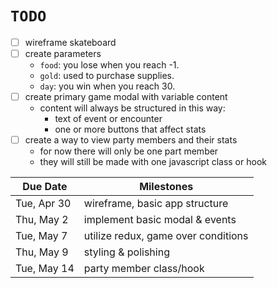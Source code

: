 # `TODO`
- [ ] wireframe skateboard
- [ ] create parameters
	- `food`: you lose when you reach -1.
	- `gold`: used to purchase supplies.
	- `day`: you win when you reach 30.
- [ ] create primary game modal with variable content
	- content will always be structured in this way:
		- text of event or encounter
		- one or more buttons that affect stats
- [ ] create a way to view party members and their stats
	- for now there will only be one part member
	- they will still be made with one javascript class or hook

| Due Date    | Milestones                          |
|-------------|-------------------------------------|
| Tue, Apr 30 | wireframe, basic app structure      |
| Thu, May 2  | implement basic modal & events      |
| Tue, May 7  | utilize redux, game over conditions |
| Thu, May 9  | styling & polishing                 |
| Tue, May 14 | party member class/hook             |
